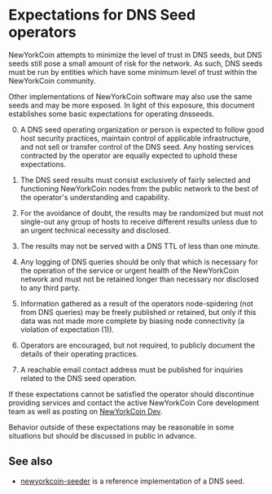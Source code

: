 Expectations for DNS Seed operators
====================================

NewYorkCoin attempts to minimize the level of trust in DNS seeds,
but DNS seeds still pose a small amount of risk for the network.
As such, DNS seeds must be run by entities which have some minimum
level of trust within the NewYorkCoin community.

Other implementations of NewYorkCoin software may also use the same
seeds and may be more exposed. In light of this exposure, this 
document establishes some basic expectations for operating dnsseeds.

0. A DNS seed operating organization or person is expected to follow good
host security practices, maintain control of applicable infrastructure,
and not sell or transfer control of the DNS seed. Any hosting services
contracted by the operator are equally expected to uphold these expectations.

1. The DNS seed results must consist exclusively of fairly selected and
functioning NewYorkCoin nodes from the public network to the best of the
operator's understanding and capability.

2. For the avoidance of doubt, the results may be randomized but must not
single-out any group of hosts to receive different results unless due to an
urgent technical necessity and disclosed.

3. The results may not be served with a DNS TTL of less than one minute.

4. Any logging of DNS queries should be only that which is necessary
for the operation of the service or urgent health of the NewYorkCoin
network and must not be retained longer than necessary nor disclosed
to any third party.

5. Information gathered as a result of the operators node-spidering
(not from DNS queries) may be freely published or retained, but only
if this data was not made more complete by biasing node connectivity
(a violation of expectation (1)).

6. Operators are encouraged, but not required, to publicly document the
details of their operating practices.

7. A reachable email contact address must be published for inquiries
related to the DNS seed operation.

If these expectations cannot be satisfied the operator should
discontinue providing services and contact the active NewYorkCoin
Core development team as well as posting on
[NewYorkCoin Dev](https://reddit.com/r/newyorkcoindev).

Behavior outside of these expectations may be reasonable in some
situations but should be discussed in public in advance.

See also
----------
- [newyorkcoin-seeder](https://github.com/langerhans/newyorkcoin-seeder) is a reference implementation of a DNS seed.
